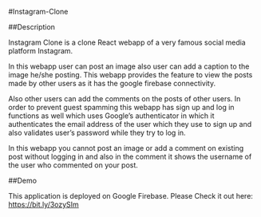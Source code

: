#Instagram-Clone

##Description

Instagram Clone is a clone React webapp of a very famous social media platform Instagram.
  
In this webapp user can post an image also user can add a caption to the image he/she posting. This webapp provides the feature to view the posts made by other users as it has the google firebase connectivity.

Also other users can add the comments on the posts of other users. In order to prevent guest spamming this webapp has sign up and log in functions as well which uses Google’s authenticator in which it authenticates the email address of the user which they use to sign up and also validates user’s password while they try to log in.

In this webapp you cannot post an image or add a comment on existing post without logging in and also in the comment it shows the username of the user who commented on your post.

##Demo


This application is deployed on Google Firebase. Please Check it out here: https://bit.ly/3ozySIm

